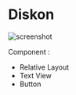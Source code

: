 # Diskon

![screenshot](app/src/main/res/Screenshot_20170412-235153.png)

Component :
- Relative Layout
- Text View
- Button
